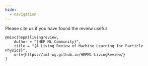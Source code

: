 ```yaml
---
hide:
  - navigation
---
```


Please cite us if you have found the review useful
```
@misc{hepmllivingreview,
	Author = "{HEP ML Community}",
	title = "{A Living Review of Machine Learning for Particle Physics}",
	url={https://iml-wg.github.io/HEPML-LivingReview/}
}
```